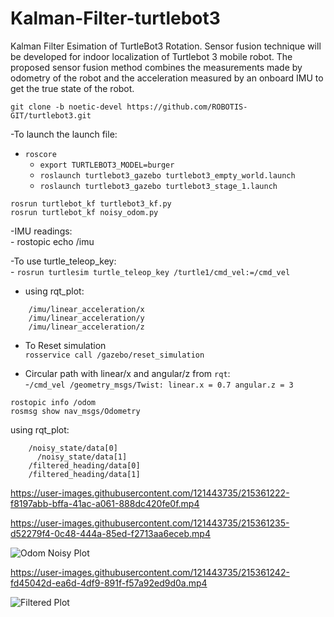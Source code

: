 # Kalman-Filter-turtlebot3
Kalman Filter Esimation of TurtleBot3 Rotation. Sensor fusion technique will be developed for indoor localization of Turtlebot 3 mobile robot. The proposed sensor fusion method combines the measurements made by odometry of the robot and the acceleration measured by an onboard IMU to get the true state of the robot.


`git clone -b noetic-devel https://github.com/ROBOTIS-GIT/turtlebot3.git`  

-To launch the launch file:  
  - `roscore`  
	- `export TURTLEBOT3_MODEL=burger`  
	- `roslaunch turtlebot3_gazebo turtlebot3_empty_world.launch`
	- `roslaunch turtlebot3_gazebo turtlebot3_stage_1.launch`  
  
  ```
  rosrun turtlebot_kf turtlebot3_kf.py 
  rosrun turtlebot_kf noisy_odom.py 
  
  ```
  
-IMU readings:  
	- rostopic echo /imu  
  
-To use turtle_teleop_key:  
	- `rosrun turtlesim turtle_teleop_key /turtle1/cmd_vel:=/cmd_vel`  

- using rqt_plot: 

```
	/imu/linear_acceleration/x  
	/imu/linear_acceleration/y  
	/imu/linear_acceleration/z  
  ```
- To Reset simulation  
	`rosservice call /gazebo/reset_simulation`  

- Circular path with linear/x and angular/z from `rqt`:  
	-`/cmd_vel /geometry_msgs/Twist: linear.x = 0.7 angular.z = 3`  

```				 
rostopic info /odom
rosmsg show nav_msgs/Odometry
```

using rqt_plot:  
```
    /noisy_state/data[0]  
	  /noisy_state/data[1] 
    /filtered_heading/data[0]
    /filtered_heading/data[1]
```  

https://user-images.githubusercontent.com/121443735/215361222-f8197abb-bffa-41ac-a061-888dc420fe0f.mp4



https://user-images.githubusercontent.com/121443735/215361235-d52279f4-0c48-444a-85ed-f2713aa6eceb.mp4

![Odom Noisy Plot](https://user-images.githubusercontent.com/121443735/215361236-a8056939-05b7-4bb4-90f8-d5482c47ccce.png)  


https://user-images.githubusercontent.com/121443735/215361242-fd45042d-ea6d-4df9-891f-f57a92ed9d0a.mp4

![Filtered Plot](https://user-images.githubusercontent.com/121443735/215361245-f35fb1be-33c1-4cff-ba9a-b9c2c912fb51.png)  

